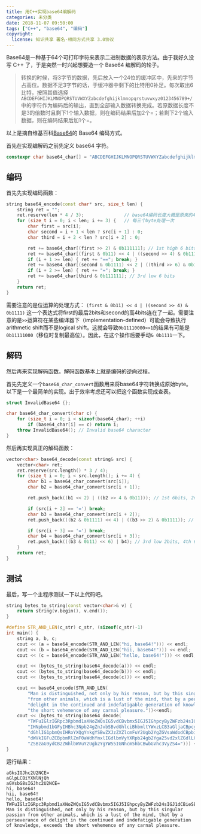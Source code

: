 ```yaml
---
title: 用C++实现base64编解码
categories: 未分类
date: 2018-11-07 09:50:00
tags: ["C++", "base64", "编码"]
copyright:
  license: 知识共享 署名-相同方式共享 3.0协议
---
```


Base64是一种基于64个可打印字符来表示二进制数据的表示方法。由于我好久没写 C++ 了，于是突然一时兴起想要造一个 Base64 编解码的轮子。

<!--more-->

> 转换的时候，将3字节的数据，先后放入一个24位的缓冲区中，先来的字节占高位。数据不足3字节的话，于缓冲器中剩下的比特用0补足。每次取出6比特，按照其值选择`ABCDEFGHIJKLMNOPQRSTUVWXYZabcdefghijklmnopqrstuvwxyz0123456789+/`中的字符作为编码后的输出，直到全部输入数据转换完成。若原数据长度不是3的倍数时且剩下1个输入数据，则在编码结果后加2个=；若剩下2个输入数据，则在编码结果后加1个=。

以上是摘自维基百科[Base64](https://zh.wikipedia.org/wiki/Base64)的 Base64 编码方式。

首先在实现编解码之前先定义 base64 字符。

```cpp
constexpr char base64_char[] = "ABCDEFGHIJKLMNOPQRSTUVWXYZabcdefghijklmnopqrstuvwxyz0123456789+/";
```

## 编码
首先先实现编码函数：

```cpp
string base64_encode(const char* src, size_t len) {
	string ret = "";
    ret.reserve(len * 4 / 3);               // base64编码长度大概是原来的4/3
	for (size_t i = 0; i < len; i += 3) {   // 每三个byte处理一次
		char first = src[i];
		char second = i + 1 < len ? src[i + 1] : 0;
		char third = i + 2 < len ? src[i + 2] : 0;

		ret += base64_char[(first >> 2) & 0b111111]; // 1st high 6 bits
		ret += base64_char[(first & 0b11) << 4 | ((second >> 4) & 0b1111)]; // 1st low 2 bits + 2nd high 4 bits
		if (i + 1 >= len) { ret += "=="; break; }
		ret += base64_char[(second & 0b1111) << 2 | ((third >> 6) & 0b11)]; // 2nd low 4 bits + 3rd high 2 bits
		if (i + 2 >= len) { ret += "="; break; }
		ret += base64_char[third & 0b111111]; // 3rd low 6 bits
	}
	return ret;
}
```

需要注意的是位运算的处理方式：
`(first & 0b11) << 4 | ((second >> 4) & 0b1111)` 这一个表达式将first的最后2bits和second的高4bits连在了一起。需要注意的是`>>`运算符在某些编译器下（implementation-defined）可能会导致执行arithmetic shift而不是logical shift。这就会导致`0b11110000>>1`的结果有可能是`0b11111000`（移位时复制最高位）。因此，在这个操作后要手动`& 0b1111`一下。

## 解码
然后再来实现解码函数。解码函数基本上就是编码的逆向过程。

首先先定义一个`base64_char_convert`函数用来将base64字符转换成原始byte。以下是一个最简单的实现。出于效率考虑还可以把这个函数实现成查表。
```cpp
struct InvalidBase64 {};

char base64_char_convert(char c) {
	for (size_t i = 0; i < sizeof(base64_char); ++i)
		if (base64_char[i] == c) return i;
	throw InvalidBase64(); // Invalid base64 character
}
```

然后再实现真正的解码函数：
```cpp
vector<char> base64_decode(const string& src) {
	vector<char> ret;
    ret.reserve(src.length() * 3 / 4);
	for (size_t i = 0; i < src.length(); i += 4) {
		char b1 = base64_char_convert(src[i]);
		char b2 = base64_char_convert(src[i + 1]);

		ret.push_back((b1 << 2) | ((b2 >> 4 & 0b11))); // 1st 6bits, 2nd high 2bits

		if (src[i + 2] == '=') break;
		char b3 = base64_char_convert(src[i + 2]);
		ret.push_back(((b2 & 0b1111) << 4) | ((b3 >> 2) & 0b1111)); // 2nd low 4bits, 3rd high 4bits

		if (src[i + 3] == '=') break;
		char b4 = base64_char_convert(src[i + 3]);
		ret.push_back(((b3 & 0b11) << 6) | b4); // 3rd low 2bits, 4th 6bits
	}
	return ret;
}
```

## 测试

最后，写一个主程序测试一下以上代码吧。
```cpp
string bytes_to_string(const vector<char>& v) {
	return string(v.begin(), v.end());
}

#define STR_AND_LEN(c_str) c_str, (sizeof(c_str)-1)
int main() {
	string a, b, c;
	cout << (a = base64_encode(STR_AND_LEN("hi, base64!"))) << endl;
	cout << (b = base64_encode(STR_AND_LEN("hii, base64!"))) << endl;
	cout << (c = base64_encode(STR_AND_LEN("hello, base64!"))) << endl;

	cout << (bytes_to_string(base64_decode(a))) << endl;
	cout << (bytes_to_string(base64_decode(b))) << endl;
	cout << (bytes_to_string(base64_decode(c))) << endl;

    cout << base64_encode(STR_AND_LEN(
        "Man is distinguished, not only by his reason, but by this singular passion "
        "from other animals, which is a lust of the mind, that by a perseverance of "
        "delight in the continued and indefatigable generation of knowledge, exceeds "
        "the short vehemence of any carnal pleasure."))<<endl;
	cout << (bytes_to_string(base64_decode(
		"TWFuIGlzIGRpc3Rpbmd1aXNoZWQsIG5vdCBvbmx5IGJ5IGhpcyByZWFzb24sIGJ1dCBieSB0aGlz"
		"IHNpbmd1bGFyIHBhc3Npb24gZnJvbSBvdGhlciBhbmltYWxzLCB3aGljaCBpcyBhIGx1c3Qgb2Yg"
		"dGhlIG1pbmQsIHRoYXQgYnkgYSBwZXJzZXZlcmFuY2Ugb2YgZGVsaWdodCBpbiB0aGUgY29udGlu"
		"dWVkIGFuZCBpbmRlZmF0aWdhYmxlIGdlbmVyYXRpb24gb2Yga25vd2xlZGdlLCBleGNlZWRzIHRo"
		"ZSBzaG9ydCB2ZWhlbWVuY2Ugb2YgYW55IGNhcm5hbCBwbGVhc3VyZS4="))) << endl;
}
```

运行结果：
```
aGksIGJhc2U2NCE=
aGlpLCBiYXNlNjQh
aGVsbG8sIGJhc2U2NCE=
hi, base64!
hii, base64!
hello, base64!
TWFuIGlzIGRpc3Rpbmd1aXNoZWQsIG5vdCBvbmx5IGJ5IGhpcyByZWFzb24sIGJ1dCBieSB0aGlzIHNpbmd1bGFyIHBhc3Npb24gZnJvbSBvdGhlciBhbmltYWxzLCB3aGljaCBpcyBhIGx1c3Qgb2YgdGhlIG1pbmQsIHRoYXQgYnkgYSBwZXJzZXZlcmFuY2Ugb2YgZGVsaWdodCBpbiB0aGUgY29udGludWVkIGFuZCBpbmRlZmF0aWdhYmxlIGdlbmVyYXRpb24gb2Yga25vd2xlZGdlLCBleGNlZWRzIHRoZSBzaG9ydCB2ZWhlbWVuY2Ugb2YgYW55IGNhcm5hbCBwbGVhc3VyZS4=
Man is distinguished, not only by his reason, but by this singular passion from other animals, which is a lust of the mind, that by a perseverance of delight in the continued and indefatigable generation of knowledge, exceeds the short vehemence of any carnal pleasure.
```
